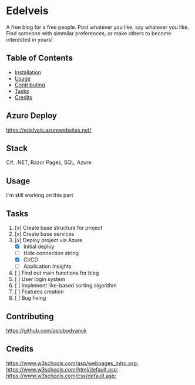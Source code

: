# Edelveis

A free blog for a free people. Post whatever you like, say whatever you like. Find someone with simmilar preferences, or make others to become interested in yours!
## Table of Contents

- [Installation](#installation)
- [Usage](#usage)
- [Contributing](#contributing)
- [Tasks](#tasks)
- [Credits](#credits)
## Azure Deploy
https://edelveis.azurewebsites.net/
## Stack

C#, .NET, Razor Pages, SQL, Azure.

## Usage

I`m still working on this part

## Tasks

1. [x] Create base structure for project
2. [x] Create base services
3. [x] Deploy project via Azure
      - [x] Initial deploy
      - [ ] Hide connection string
      - [x] CI/CD
      - [ ] Application Insights
4. [ ] Find out main functions for blog
5. [ ] User login system
6. [ ] Implement like-based sorting algorithm
7. [ ] Features creation
8. [ ] Bug fixing

## Contributing

https://github.com/aslobodyanuk


## Credits


https://www.w3schools.com/asp/webpages_intro.asp; 
 https://www.w3schools.com/html/default.asp;
 https://www.w3schools.com/css/default.asp;
